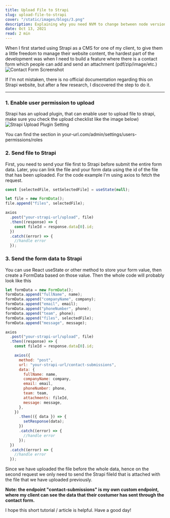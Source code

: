 ```yaml
---
title: Upload File to Strapi
slug: upload-file-to-strapi
cover: "/static/images/blogs/3.png"
description: Explaining why you need NVM to change between node version without pain
date: Oct 13, 2021
read: 2 min
---
```


When I first started using Strapi as a CMS for one of my client, to give them a little freedom to manage their website content, the hardest part of the development was when I need to build a feature where there is a contact form which people can add and send an attachment (pdf/zip/image/etc.)
![Contact Form Screenshot](https://dev-to-uploads.s3.amazonaws.com/uploads/articles/8i1imon4war4yf1ghqpb.jpg)

If I'm not mistaken, there is no official documentation regarding this on Strapi website, but after a few research, I discovered the step to do it.

---

### 1. Enable user permission to upload

Strapi has an upload plugin, that can enable user to upload file to strapi, make sure you check the upload checklist like the image below)
![Strapi Upload Plugin Setting](https://dev-to-uploads.s3.amazonaws.com/uploads/articles/nj3d4u4h92oz2gmho2tz.png)

You can find the section in your-url.com/admin/settings/users-permissions/roles

### 2. Send file to Strapi

First, you need to send your file first to Strapi before submit the entire form data. Later, you can link the file and your form data using the id of the file that has been uploaded. For the code example I'm using axios to fetch the request.

```javascript
const [selectedFile, setSelectedFile] = useState(null);

let file = new FormData();
file.append("files", selectedFile);

axios
  .post("your-strapi-url/upload", file)
  .then((response) => {
    const fileId = response.data[0].id;
  })
  .catch((error) => {
    //handle error
  });
```

### 3. Send the form data to Strapi

You can use React useState or other method to store your form value, then create a FormData based on those value. Then the whole code will probably look like this

```javascript
let formData = new FormData();
formData.append("fullName", name);
formData.append("companyName", company);
formData.append("email", email);
formData.append("phoneNumber", phone);
formData.append("team", phone);
formData.append("files", selectedFile);
formData.append("message", message);

axios
  .post("your-strapi-url/upload", file)
  .then((response) => {
    const fileId = response.data[0].id;

    axios({
      method: "post",
      url: "your-strapi-url/contact-submissions",
      data: {
        fullName: name,
        companyName: company,
        email: email,
        phoneNumber: phone,
        team: team,
        attachments: fileId,
        message: message,
      },
    })
      .then(({ data }) => {
        setResponse(data);
      })
      .catch((error) => {
        //handle error
      });
  })
  .catch((error) => {
    //handle error
  });
```

Since we have uploaded the file before the whole data, hence on the second request we only need to send the Strapi fileId that is attached with the file that we have uploaded previously.

**Note: the endpoint "contact-submissions" is my own custom endpoint, where my client can see the data that their costumer has sent through the contact form.**

I hope this short tutorial / article is helpful. Have a good day!
